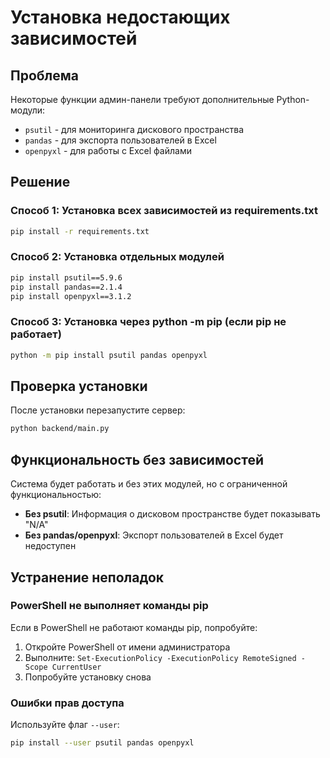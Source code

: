 # Установка недостающих зависимостей

## Проблема
Некоторые функции админ-панели требуют дополнительные Python-модули:
- `psutil` - для мониторинга дискового пространства
- `pandas` - для экспорта пользователей в Excel
- `openpyxl` - для работы с Excel файлами

## Решение

### Способ 1: Установка всех зависимостей из requirements.txt
```bash
pip install -r requirements.txt
```

### Способ 2: Установка отдельных модулей
```bash
pip install psutil==5.9.6
pip install pandas==2.1.4  
pip install openpyxl==3.1.2
```

### Способ 3: Установка через python -m pip (если pip не работает)
```bash
python -m pip install psutil pandas openpyxl
```

## Проверка установки
После установки перезапустите сервер:
```bash
python backend/main.py
```

## Функциональность без зависимостей
Система будет работать и без этих модулей, но с ограниченной функциональностью:
- **Без psutil**: Информация о дисковом пространстве будет показывать "N/A"
- **Без pandas/openpyxl**: Экспорт пользователей в Excel будет недоступен

## Устранение неполадок

### PowerShell не выполняет команды pip
Если в PowerShell не работают команды pip, попробуйте:
1. Откройте PowerShell от имени администратора
2. Выполните: `Set-ExecutionPolicy -ExecutionPolicy RemoteSigned -Scope CurrentUser`
3. Попробуйте установку снова

### Ошибки прав доступа
Используйте флаг `--user`:
```bash
pip install --user psutil pandas openpyxl
``` 